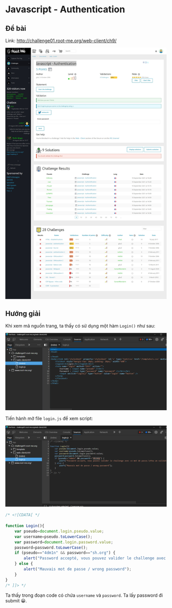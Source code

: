 # Javascript - Authentication

## Đề bài

Link: http://challenge01.root-me.org/web-client/ch9/

![](sc.jpeg)

## Hướng giải

Khi xem mã nguồn trang, ta thấy có sử dụng một hàm `Login()` như sau:

![](view-src.png)

Tiến hành mở file `login.js` để xem script:

![](view-js.png)

```javascript
/* <![CDATA[ */

function Login(){
	var pseudo=document.login.pseudo.value;
	var username=pseudo.toLowerCase();
	var password=document.login.password.value;
	password=password.toLowerCase();
	if (pseudo=="4dm1n" && password=="sh.org") {
	    alert("Password accepté, vous pouvez valider le challenge avec ce mot de passe.\nYou an validate the challenge using this password.");
	} else { 
	    alert("Mauvais mot de passe / wrong password"); 
	}
}
/* ]]> */ 
```

Ta thấy trong đoạn code có chứa `username` và `password`. Ta lấy password đi submit 😀.